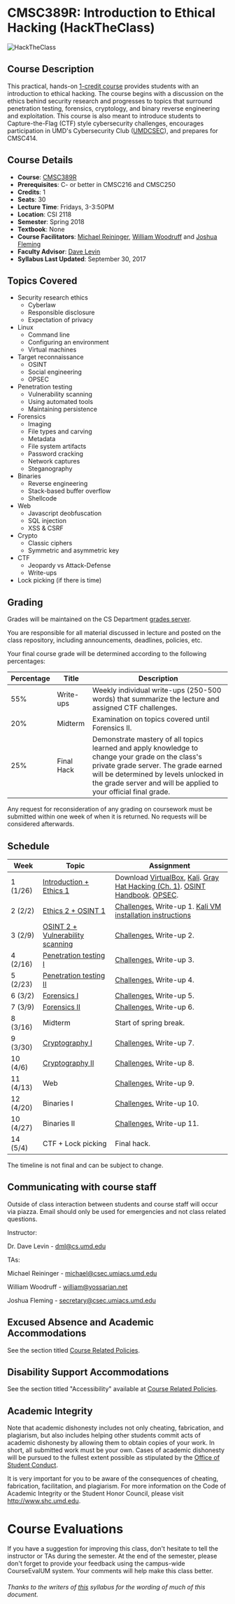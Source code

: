 # CMSC389R: Introduction to Ethical Hacking (HackTheClass)
![HackTheClass](HackTheClass.png)

## Course Description
This practical, hands-on [1-credit course](http://sticsumd.com/) provides students with an introduction to ethical hacking. The course begins with a discussion on the ethics behind security research and progresses to topics that surround penetration testing, forensics, cryptology, and binary reverse engineering and exploitation. This course is also meant to introduce students to Capture-the-Flag (CTF) style cybersecurity challenges, encourages participation in UMD's Cybersecurity Club ([UMDCSEC](https://csec.umd.edu)), and prepares for CMSC414.


## Course Details
- **Course**: [CMSC389R](https://testudo.umd.edu)
- **Prerequisites**: C- or better in CMSC216 and CMSC250
- **Credits**: 1
- **Seats**: 30
- **Lecture Time**: Fridays, 3-3:50PM
- **Location**: CSI 2118
- **Semester**: Spring 2018
- **Textbook**: None
- **Course Facilitators**: [Michael Reininger](https://www.github.com/1umpus), [William Woodruff](https://github.com/woodruffw) and [Joshua Fleming](https://github.com/jsfleming)
- **Faculty Advisor**: [Dave Levin](http://www.cs.umd.edu/~dml/)
- **Syllabus Last Updated**: September 30, 2017

## Topics Covered
- Security research ethics
    - Cyberlaw
    - Responsible disclosure
    - Expectation of privacy
- Linux
    - Command line
    - Configuring an environment
    - Virtual machines
- Target reconnaissance
    - OSINT
    - Social engineering
    - OPSEC
- Penetration testing
    - Vulnerability scanning
    - Using automated tools
    - Maintaining persistence
- Forensics
    - Imaging
    - File types and carving
    - Metadata
    - File system artifacts
    - Password cracking
    - Network captures
    - Steganography
- Binaries
    - Reverse engineering
    - Stack-based buffer overflow
    - Shellcode
- Web
    - Javascript deobfuscation
    - SQL injection
    - XSS & CSRF
- Crypto
    - Classic ciphers
    - Symmetric and asymmetric key
- CTF
    - Jeopardy vs Attack-Defense
    - Write-ups
- Lock picking (if there is time)

## Grading
Grades will be maintained on the CS Department <a href="https://grades.cs.umd.edu/">grades server</a>.

You are responsible for all material discussed in lecture and posted on the class repository, including announcements, deadlines, policies, etc.

Your final course grade will be determined according to the following percentages:

| Percentage | Title | Description |
| ------------- | -----|-------- |
| 55% | Write-ups  | Weekly individual write-ups (250-500 words) that summarize the lecture and assigned CTF challenges. |
| 20% | Midterm | Examination on topics covered until Forensics II. |
| 25% | Final Hack | Demonstrate mastery of all topics learned and apply knowledge to change your grade on the class's private grade server. The grade earned will be determined by levels unlocked in the grade server and will be applied to your official final grade. |

Any request for reconsideration of any grading on coursework must be submitted within one week of when it is returned. No requests will be considered afterwards.

## Schedule

| Week | Topic | Assignment |
| ----|----|----- |
| 1 (1/26) | [Introduction + Ethics 1](week/1/Introduction.pdf) | Download [VirtualBox](https://www.virtualbox.org/), [Kali](https://www.kali.org/). [Gray Hat Hacking (Ch. 1)](https://archive.org/details/GrayHatHackingTheEthicalHackersHandbook3rdEdition). [OSINT Handbook](http://www.i-intelligence.eu/wp-content/uploads/2016/11/2016_November_Open-Source-Intelligence-Tools-and-Resources-Handbook.pdf). [OPSEC](http://opsec.readthedocs.io/en/latest/). |
| 2 (2/2) | [Ethics 2 + OSINT 1](week/2/OSINT.pdf) | [Challenges.](week/2/challenges/README.md) Write-up 1. [Kali VM installation instructions](week/2/kali_instructions.pdf)|
| 3 (2/9) | [OSINT 2 + Vulnerability scanning](week/3/OSINT2-Vulnerability-Scanning.pdf) | [Challenges.](week/3/challenges/README.md) Write-up 2. |
| 4 (2/16) | [Penetration testing I](week/4/Pentesting-1.pdf) | [Challenges.](week/4/challenges/README.md) Write-up 3. |
| 5 (2/23) | [Penetration testing II](week/5/Pentesting-2.pdf) | [Challenges.](week/5/challenges) Write-up 4. |
| 6 (3/2) | [Forensics I](week/6/Forensics-1.pdf) | [Challenges.](week/6/challenges) Write-up 5. |
| 7 (3/9) | [Forensics II](week/7/Forensics-2.pdf) | [Challenges.](week/7/challenges) Write-up 6. |
| 8 (3/16) | Midterm | Start of spring break. |
| 9 (3/30) | [Cryptography I](week/9/Crypto-1.pdf) | [Challenges.](week/9/challenges) Write-up 7.|
| 10 (4/6) | [Cryptography II](week/10/Crypto-2.pdf) | [Challenges.](week/10/challenges) Write-up 8.|
| 11 (4/13) | Web | [Challenges.](week/11/challenges) Write-up 9. |
| 12 (4/20) | Binaries I | [Challenges.](week/12/challenges) Write-up 10. |
| 10 (4/27) | Binaries II | [Challenges.](week/13/challenges) Write-up 11. |
| 14 (5/4) | CTF + Lock picking | Final hack. |

The timeline is not final and can be subject to change.

## Communicating with course staff

Outside of class interaction between students and course staff will occur via piazza.
Email should only be used for emergencies and not class related questions.

Instructor:

Dr. Dave Levin - dml@cs.umd.edu

TAs:

Michael Reininger - michael@csec.umiacs.umd.edu

William Woodruff - william@yossarian.net

Joshua Fleming - secretary@csec.umiacs.umd.edu


## Excused Absence and Academic Accommodations
See the section titled <a href="http://www.ugst.umd.edu/courserelatedpolicies.html">Course Related Policies</a>.

## Disability Support Accommodations
See the section titled "Accessibility" available at <a href="http://www.ugst.umd.edu/courserelatedpolicies.html">Course Related Policies</a>.


## Academic Integrity
Note that academic dishonesty includes not only cheating, fabrication, and plagiarism, but also includes helping other students commit acts of academic dishonesty by allowing them to obtain copies of your work. In short, all submitted work must be your own. Cases of academic dishonesty will be pursued to the fullest extent possible as stipulated by the <a href="http://osc.umd.edu/OSC/Default.aspx">Office of Student Conduct</a>.

It is very important for you to be aware of the consequences of cheating, fabrication, facilitation, and plagiarism. For more information on the Code of Academic Integrity or the Student Honor Council, please visit http://www.shc.umd.edu.


# Course Evaluations
If you have a suggestion for improving this class, don't hesitate to tell the instructor or TAs during the semester. At the end of the semester, please don't forget to provide your feedback using the campus-wide CourseEvalUM system. Your comments will help make this class better.

###### Thanks to the writers of <a href = "https://github.com/UMD-CS-STICs/389Kfall17">this</a> syllabus for the wording of much of this document.

